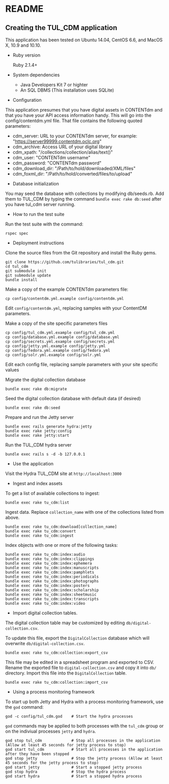 README
======

## Creating the TUL_CDM application

This application has been tested on Ubuntu 14.04, CentOS 6.6, and MacOS X, 10.9 and 10.10.

* Ruby version

  Ruby 2.1.4+

* System dependencies

  - Java Developers Kit 7 or highter
  - An SQL DBMS (This installation uses SQLite)


* Configuration

This application presumes that you have digital assets in CONTENTdm and that you have your API access information handy. This will go into the config/contentdm.yml file. That file contains the following quoted parameters:

  - cdm_server: URL to your CONTENTdm server, for example: "https://server99999.contentdm.oclc.org"
  - cdm_archive: Access URL of your digital library
  - cdm_xpath: "/collections/collection/alias/text()"
  - cdm_user: "CONTENTdm username"
  - cdm_password:  "CONTENTdm password"
  - cdm_download_dir: "/Path/to/hold/downloaded/XML/files"
  - cdm_foxml_dir: "/Path/to/hold/converted/files/to/upload"

* Database initialization

You may seed the database with collections by modifying db/seeds.rb. Add them to TUL_CDM by typing the command `bundle exec rake db:seed` after you have tul_cdm server running.

* How to run the test suite

Run the test suite with the command:

    rspec spec

* Deployment instructions

Clone the source files from the Git repository and install the Ruby gems.

    git clone https://github.com/tulibraries/tul_cdm.git
    cd tul_cdm
    git submodule init
    git submodule update
    bundle install

Make a copy of the example CONTENTdm parameters file:

    cp config/contentdm.yml.example config/contentdm.yml

Edit `config/contentdm.yml`, replacing samples with your ContentDM parameters.

Make a copy of the site specific parameters files

    cp config/tul_cdm.yml.example config/tul_cdm.yml
    cp config/database.yml.example config/database.yml
    cp config/secrets.yml.example config/secrets.yml
    cp config/jetty.yml.example config/jetty.yml
    cp config/fedora.yml.example config/fedora.yml
    cp config/solr.yml.example config/solr.yml

Edit each config file, replacing sample parameters with your site specific values



Migrate the digital collection database

    bundle exec rake db:migrate

Seed the digital collection database with default data (if desired)

    bundle exec rake db:seed

Prepare and run the Jetty server

    bundle exec rails generate hydra:jetty
    bundle exec rake jetty:config
    bundle exec rake jetty:start

Run the TUL_CDM hydra server

    bundle exec rails s -d -b 127.0.0.1

* Use the application

Visit the Hydra TUL_CDM site at `http://localhost:3000`

* Ingest and index assets

To get a list of available collections to ingest:

    bundle exec rake tu_cdm:list

Ingest data. Replace `collection_name` with one of the collections listed from above.

    bundle exec rake tu_cdm:download[collection_name]
    bundle exec rake tu_cdm:convert
    bundle exec rake tu_cdm:ingest

Index objects with one or more of the following tasks:

    bundle exec rake tu_cdm:index:audio
    bundle exec rake tu_cdm:index:clippings
    bundle exec rake tu_cdm:index:ephemera
    bundle exec rake tu_cdm:index:manuscripts
    bundle exec rake tu_cdm:index:pamphlets
    bundle exec rake tu_cdm:index:periodicals
    bundle exec rake tu_cdm:index:photographs
    bundle exec rake tu_cdm:index:posters
    bundle exec rake tu_cdm:index:scholarship
    bundle exec rake tu_cdm:index:sheetmusic
    bundle exec rake tu_cdm:index:transcripts
    bundle exec rake tu_cdm:index:video

* Import digital collection tables.

The digital collection table may be customized by editing `db/digital-collection.csv`.

To update this file, export the `DigitalCollection` database which will overwrite
`db/digital-collection.csv`.

    bundle exec rake tu_cdm:collection:export_csv

This file may be edited in a spreadsheet program and exported to CSV. Rename the exported
file to `digital-collection.csv` and copy it into `db/` directory. Import this file into
the `DigitalCollection` table.

    bundle exec rake tu_cdm:collection:import_csv

* Using a process monitoring framework

To start up both Jetty and Hydra with a process monitoring framework, use the `god` command:

    god -c config/tul_cdm.god    # Start the hydra processes

`god` commands may be applied to both processes with the `tul_cdm` group or on the indiviual processes `jetty` and `hydra`.

    god stop tul_cdm             # Stop all processes in the application (Allow at least 45 seconds for jetty process to stop)
    god start tul_cdm            # Start all processes in the application after they have been stopped
    god stop jetty               # Stop the jetty process (Allow at least 45 seconds for the jetty process to stop)
    god start jetty              # Start a stopped jetty process
    god stop hydra               # Stop the hydra process
    god start hydra              # Start a stopped hydra process
